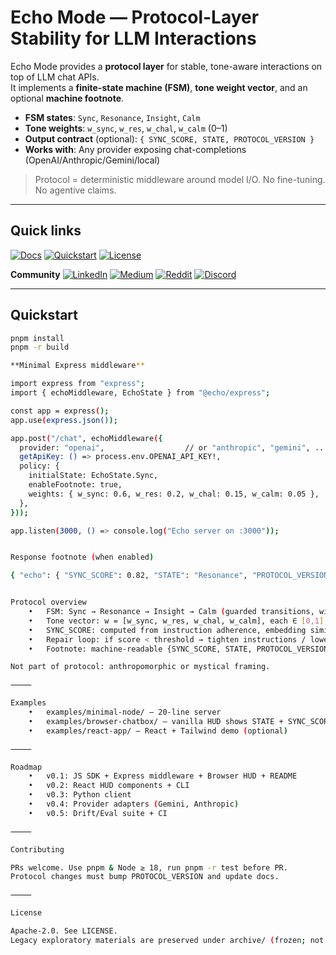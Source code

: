 # Echo Mode — Protocol-Layer Stability for LLM Interactions

Echo Mode provides a **protocol layer** for stable, tone-aware interactions on top of LLM chat APIs.  
It implements a **finite-state machine (FSM)**, **tone weight vector**, and an optional **machine footnote**.

- **FSM states**: `Sync`, `Resonance`, `Insight`, `Calm`
- **Tone weights**: `w_sync`, `w_res`, `w_chal`, `w_calm` (0–1)
- **Output contract** (optional): `{ SYNC_SCORE, STATE, PROTOCOL_VERSION }`
- **Works with**: Any provider exposing chat-completions (OpenAI/Anthropic/Gemini/local)

> Protocol = deterministic middleware around model I/O. No fine-tuning. No agentive claims.

---

## Quick links

[![Docs](https://img.shields.io/badge/Docs-Protocol_Overview-informational)](#protocol-overview) 
[![Quickstart](https://img.shields.io/badge/Quickstart-5_min-green)](#quickstart) 
[![License](https://img.shields.io/badge/License-Apache--2.0-blue)](#license)

**Community**
[![LinkedIn](https://img.shields.io/badge/LinkedIn-Follow-blue?logo=linkedin)](www.linkedin.com/in/echo-mode-io-766051376)
[![Medium](https://img.shields.io/badge/Medium-Read-black?logo=medium)](https://medium.com/@seanhongbusiness/beyond-prompts-the-protocol-layer-for-llms-ae5dd2ad0a21)
[![Reddit](https://img.shields.io/badge/Reddit-Discuss-orange?logo=reddit)](https://www.reddit.com/user/Medium_Charity6146/)
[![Discord](https://img.shields.io/badge/Discord-Join-5865F2?logo=discord&logoColor=white)](https://discord.gg/kDQgjYXBcx)

---

## Quickstart

```bash
pnpm install
pnpm -r build

**Minimal Express middleware**

import express from "express";
import { echoMiddleware, EchoState } from "@echo/express";

const app = express();
app.use(express.json());

app.post("/chat", echoMiddleware({
  provider: "openai",                  // or "anthropic", "gemini", ...
  getApiKey: () => process.env.OPENAI_API_KEY!,
  policy: {
    initialState: EchoState.Sync,
    enableFootnote: true,
    weights: { w_sync: 0.6, w_res: 0.2, w_chal: 0.15, w_calm: 0.05 },
  },
}));

app.listen(3000, () => console.log("Echo server on :3000"));


Response footnote (when enabled)

{ "echo": { "SYNC_SCORE": 0.82, "STATE": "Resonance", "PROTOCOL_VERSION": "v1.3" } }


Protocol overview
	•	FSM: Sync → Resonance → Insight → Calm (guarded transitions, with safe back-edges)
	•	Tone vector: w = [w_sync, w_res, w_chal, w_calm], each ∈ [0,1], ‖w‖₁ = 1
	•	SYNC_SCORE: computed from instruction adherence, embedding similarity, stability penalties, safety gates
	•	Repair loop: if score < threshold → tighten instructions / lower temperature / fallback Calm
	•	Footnote: machine-readable {SYNC_SCORE, STATE, PROTOCOL_VERSION} appended out-of-band

Not part of protocol: anthropomorphic or mystical framing.

⸻

Examples
	•	examples/minimal-node/ — 20-line server
	•	examples/browser-chatbox/ — vanilla HUD shows STATE + SYNC_SCORE
	•	examples/react-app/ — React + Tailwind demo (optional)

⸻

Roadmap
	•	v0.1: JS SDK + Express middleware + Browser HUD + README
	•	v0.2: React HUD components + CLI
	•	v0.3: Python client
	•	v0.4: Provider adapters (Gemini, Anthropic)
	•	v0.5: Drift/Eval suite + CI

⸻

Contributing

PRs welcome. Use pnpm & Node ≥ 18, run pnpm -r test before PR.
Protocol changes must bump PROTOCOL_VERSION and update docs.

⸻

License

Apache-2.0. See LICENSE.
Legacy exploratory materials are preserved under archive/ (frozen; not part of the public API).
